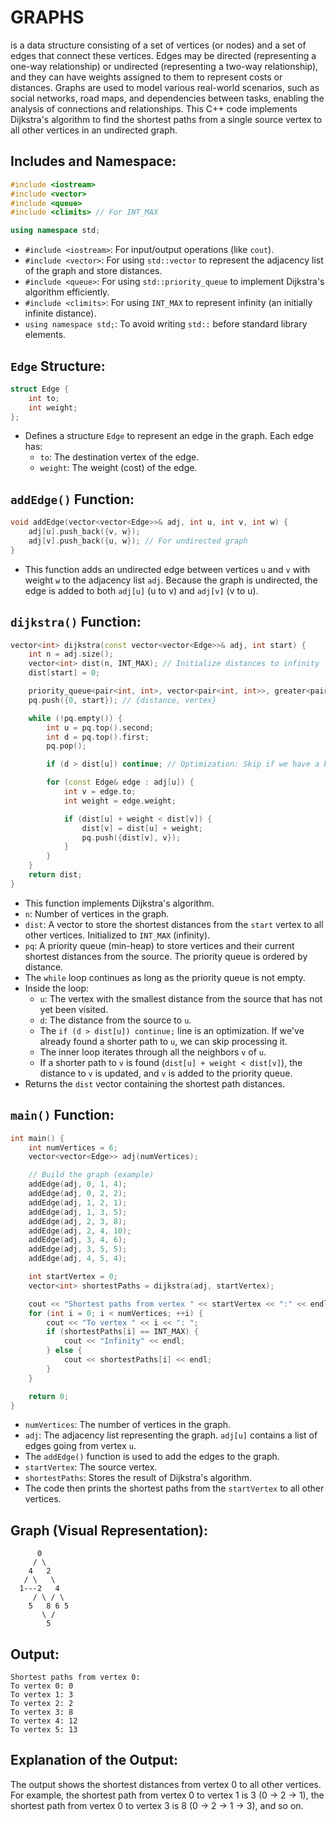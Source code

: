 # **GRAPHS** 
is a data structure consisting of a set of vertices (or nodes) and a set of edges that connect these vertices.  Edges may be directed (representing a one-way relationship) or undirected (representing a two-way relationship), and they can have weights assigned to them to represent costs or distances.  Graphs are used to model various real-world scenarios, such as social networks, road maps, and dependencies between tasks, enabling the analysis of connections and relationships. This C++ code implements Dijkstra's algorithm to find the shortest paths from a single source vertex to all other vertices in an undirected graph.

## Includes and Namespace:

```c++
#include <iostream>
#include <vector>
#include <queue>
#include <climits> // For INT_MAX

using namespace std;
```

*   `#include <iostream>`: For input/output operations (like `cout`).
*   `#include <vector>`: For using `std::vector` to represent the adjacency list of the graph and store distances.
*   `#include <queue>`: For using `std::priority_queue` to implement Dijkstra's algorithm efficiently.
*   `#include <climits>`: For using `INT_MAX` to represent infinity (an initially infinite distance).
*   `using namespace std;`: To avoid writing `std::` before standard library elements.

## `Edge` Structure:

```c++
struct Edge {
    int to;
    int weight;
};
```

*   Defines a structure `Edge` to represent an edge in the graph. Each edge has:
    *   `to`: The destination vertex of the edge.
    *   `weight`: The weight (cost) of the edge.

## `addEdge()` Function:

```c++
void addEdge(vector<vector<Edge>>& adj, int u, int v, int w) {
    adj[u].push_back({v, w});
    adj[v].push_back({u, w}); // For undirected graph
}
```

*   This function adds an undirected edge between vertices `u` and `v` with weight `w` to the adjacency list `adj`.  Because the graph is undirected, the edge is added to both `adj[u]` (u to v) and `adj[v]` (v to u).

## `dijkstra()` Function:

```c++
vector<int> dijkstra(const vector<vector<Edge>>& adj, int start) {
    int n = adj.size();
    vector<int> dist(n, INT_MAX); // Initialize distances to infinity
    dist[start] = 0;

    priority_queue<pair<int, int>, vector<pair<int, int>>, greater<pair<int, int>>> pq;
    pq.push({0, start}); // {distance, vertex}

    while (!pq.empty()) {
        int u = pq.top().second;
        int d = pq.top().first;
        pq.pop();

        if (d > dist[u]) continue; // Optimization: Skip if we have a better path already

        for (const Edge& edge : adj[u]) {
            int v = edge.to;
            int weight = edge.weight;

            if (dist[u] + weight < dist[v]) {
                dist[v] = dist[u] + weight;
                pq.push({dist[v], v});
            }
        }
    }
    return dist;
}
```

*   This function implements Dijkstra's algorithm.
*   `n`: Number of vertices in the graph.
*   `dist`: A vector to store the shortest distances from the `start` vertex to all other vertices. Initialized to `INT_MAX` (infinity).
*   `pq`: A priority queue (min-heap) to store vertices and their current shortest distances from the source. The priority queue is ordered by distance.
*   The `while` loop continues as long as the priority queue is not empty.
*   Inside the loop:
    *   `u`: The vertex with the smallest distance from the source that has not yet been visited.
    *   `d`: The distance from the source to `u`.
    *   The `if (d > dist[u]) continue;` line is an optimization.  If we've already found a shorter path to `u`, we can skip processing it.
    *   The inner loop iterates through all the neighbors `v` of `u`.
    *   If a shorter path to `v` is found (`dist[u] + weight < dist[v]`), the distance to `v` is updated, and `v` is added to the priority queue.
*   Returns the `dist` vector containing the shortest path distances.

## `main()` Function:

```c++
int main() {
    int numVertices = 6;
    vector<vector<Edge>> adj(numVertices);

    // Build the graph (example)
    addEdge(adj, 0, 1, 4);
    addEdge(adj, 0, 2, 2);
    addEdge(adj, 1, 2, 1);
    addEdge(adj, 1, 3, 5);
    addEdge(adj, 2, 3, 8);
    addEdge(adj, 2, 4, 10);
    addEdge(adj, 3, 4, 6);
    addEdge(adj, 3, 5, 5);
    addEdge(adj, 4, 5, 4);

    int startVertex = 0;
    vector<int> shortestPaths = dijkstra(adj, startVertex);

    cout << "Shortest paths from vertex " << startVertex << ":" << endl;
    for (int i = 0; i < numVertices; ++i) {
        cout << "To vertex " << i << ": ";
        if (shortestPaths[i] == INT_MAX) {
            cout << "Infinity" << endl;
        } else {
            cout << shortestPaths[i] << endl;
        }
    }

    return 0;
}
```

*   `numVertices`: The number of vertices in the graph.
*   `adj`: The adjacency list representing the graph. `adj[u]` contains a list of edges going from vertex `u`.
*   The `addEdge()` function is used to add the edges to the graph.
*   `startVertex`: The source vertex.
*   `shortestPaths`: Stores the result of Dijkstra's algorithm.
*   The code then prints the shortest paths from the `startVertex` to all other vertices.

## Graph (Visual Representation):

```
      0
     / \
    4   2
   / \   \
  1---2   4
     / \ / \
    5   8 6 5
       \ /
        5
```

## Output:

```
Shortest paths from vertex 0:
To vertex 0: 0
To vertex 1: 3
To vertex 2: 2
To vertex 3: 8
To vertex 4: 12
To vertex 5: 13
```

## Explanation of the Output:

The output shows the shortest distances from vertex 0 to all other vertices. For example, the shortest path from vertex 0 to vertex 1 is 3 (0 -> 2 -> 1), the shortest path from vertex 0 to vertex 3 is 8 (0 -> 2 -> 1 -> 3), and so on.
